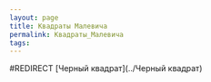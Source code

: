 ```yaml
---
layout: page
title: Квадраты Малевича
permalink: Квадраты_Малевича
tags: 
---
```

#REDIRECT [Черный квадрат](../Черный квадрат)